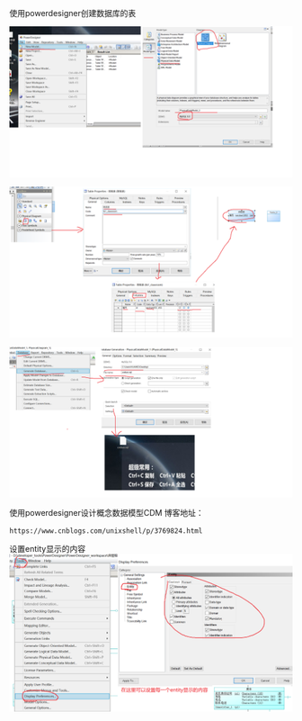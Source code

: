 使用powerdesigner创建数据库的表

![powerdesigner01](pictures/powerdesigner01.png)

![powerdesigner02](pictures/powerdesigner02.png)

![powerdesigner03](pictures/powerdesigner03.png)


使用powerdesigner设计概念数据模型CDM
博客地址：
```http
https://www.cnblogs.com/unixshell/p/3769824.html
```

设置entity显示的内容
![设置entity显示的内容](pictures/设置entity显示的内容.png)